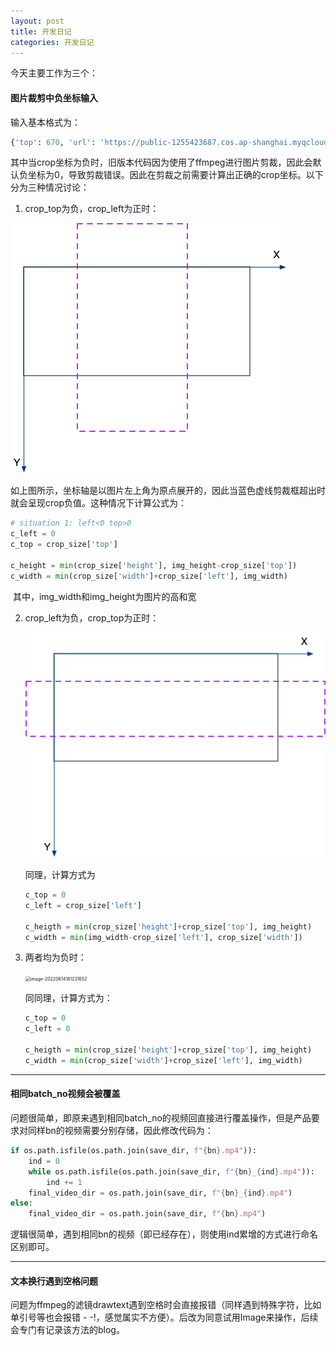 ```yaml
---
layout: post
title: 开发日记
categories: 开发日记
---
```

今天主要工作为三个：

#### 图片裁剪中负坐标输入

输入基本格式为：

```python
{'top': 670, 'url': 'https://public-1255423687.cos.ap-shanghai.myqcloud.com/image-ele1655191394318','crop': {'top': 143, 'left': 0, 'width': 391, 'height': 579}, 'left': 58, 'text': {}, 'width': 260, 'height': 385,'duration': 5, 'layer_order': 7}
```

其中当crop坐标为负时，旧版本代码因为使用了ffmpeg进行图片剪裁，因此会默认负坐标为0，导致剪裁错误。因此在剪裁之前需要计算出正确的crop坐标。以下分为三种情况讨论：

1. crop_top为负，crop_left为正时：

<img src="/assets/images/md_image/220614/image-20220614180656720.png" alt="image-20220614180656720" style="zoom:50%;" />

​		如上图所示，坐标轴是以图片左上角为原点展开的，因此当蓝色虚线剪裁框超出时就会呈现crop负值。这种情况下计算公式为：

```python
# situation 1: left<0 top>0
c_left = 0
c_top = crop_size['top']

c_height = min(crop_size['height'], img_height-crop_size['top'])
c_width = min(crop_size['width']+crop_size['left'], img_width)
```

​		其中，img_width和img_height为图片的高和宽

2. crop_left为负，crop_top为正时：

   <img src="/assets/images/md_image/220614/image-20220614181118033.png" alt="image-20220614181118033" style="zoom:50%;" />

   同理，计算方式为

   ```python
   c_top = 0
   c_left = crop_size['left']
   
   c_heigth = min(crop_size['height']+crop_size['top'], img_height)
   c_width = min(img_width-crop_size['left'], crop_size['width'])
   ```

3. 两者均为负时：

   <img src="/assets/images/md_image/220614/image-20220614181231652.png" alt="image-20220614181231652" style="zoom:50%;" />

   同同理，计算方式为：

   ```python
   c_top = 0
   c_left = 0
   
   c_heigth = min(crop_size['height']+crop_size['top'], img_height)
   c_width = min(crop_size['width']+crop_size['left'], img_width)
   ```

****

#### 相同batch_no视频会被覆盖

问题很简单，即原来遇到相同batch_no的视频回直接进行覆盖操作，但是产品要求对同样bn的视频需要分别存储，因此修改代码为：

```python
if os.path.isfile(os.path.join(save_dir, f"{bn}.mp4")):
    ind = 0
    while os.path.isfile(os.path.join(save_dir, f"{bn}_{ind}.mp4")):
        ind += 1
    final_video_dir = os.path.join(save_dir, f"{bn}_{ind}.mp4")
else:
    final_video_dir = os.path.join(save_dir, f"{bn}.mp4")
```

逻辑很简单，遇到相同bn的视频（即已经存在），则使用ind累增的方式进行命名区别即可。

****

#### 文本换行遇到空格问题

问题为ffmpeg的滤镜drawtext遇到空格时会直接报错（同样遇到特殊字符，比如单引号等也会报错 - -!，感觉属实不方便）。后改为同意试用Image来操作，后续会专门有记录该方法的blog。

